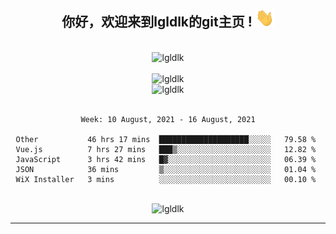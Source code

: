 <div align="center">
<h2> 你好，欢迎来到lgldlk的git主页 ! <img src="https://github.com/lgldlk/lgldlk/blob/main/gifs/Hi.gif" width="30px"></h2>
</div>

<div align="center">
 </br>
 <img src="http://aiitapp.cn:8091/?color=rgba(37,144,118,1)&shadowColor=rgba(12,16,20,1)&fontSize=120&&shadowOffsetX=9&shadowOffsetY=11" height="26px" alt="lgldlk" />
 </br>

   </br>
 <img src="https://github-readme-stats.vercel.app/api?username=lgldlk&show_icons=true&theme=gotham&locale=cn" alt="lgldlk" />
 

</br>

<img  src="http://github-readme-stats.vercel.app/api/top-langs/?username=lgldlk&show_icons=true&theme=gotham&locale=cn&layout=compact" alt="lgldlk"/>  
</br>
</br>

<!--START_SECTION:waka-->
```text
Week: 10 August, 2021 - 16 August, 2021

Other           46 hrs 17 mins  ████████████████████░░░░░   79.58 % 
Vue.js          7 hrs 27 mins   ███▒░░░░░░░░░░░░░░░░░░░░░   12.82 % 
JavaScript      3 hrs 42 mins   █▓░░░░░░░░░░░░░░░░░░░░░░░   06.39 % 
JSON            36 mins         ▒░░░░░░░░░░░░░░░░░░░░░░░░   01.04 % 
WiX Installer   3 mins          ░░░░░░░░░░░░░░░░░░░░░░░░░   00.10 % 
```
<!--END_SECTION:waka-->

 </br>
  <img src="https://visitor-badge.glitch.me/badge?page_id=lgldlk" alt="lgldlk" />

---

 

